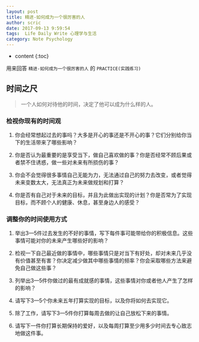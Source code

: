 ```yaml
---
layout: post 
title: 精进-如何成为一个很厉害的人
author: scric  
date: 2017-09-13 9:59:54  
tags:  Life Daily Write 心理学与生活
category: Note Psychology
---
```


* content
{:toc}

用来回答 `精进-如何成为一个很厉害的人` 的 `PRACTICE(实践练习)`




## 时间之尺

> 一个人如何对待他的时间，决定了他可以成为什么样的人。

### 检视你现有的时间观

1.  你会经常想起过去的事吗？大多是开心的事还是不开心的事？它们分别给你当下的生活带来了哪些影响？

>  

2.  你是否认为最重要的是享受当下，做自己喜欢做的事？你是否经常不顾后果或者禁不住诱惑，做一些对未来有所损伤的事？

>  

3.  你会不会觉得很多事情自己无能为力，无法通过自己的努力去改变，或者觉得未来变数太大，无法真正为未来做规划和打算？

>  

4.  你是否有自己对于未来的目标，并且为此做出实现的计划？你是否常为了实现目标，而不顾个人的健康、休息，甚至身边人的感受？

>  

### 调整你的时间使用方式

1.  举出3—5件过去发生的不好的事情，写下每件事可能带给你的积极信息。这些事情可能对你的未来产生哪些好的影响？

>  

2.  检视一下自己最近做的事情中，哪些事情只是对当下有好处，却对未来几乎没有价值甚至有害？你决定减少做其中哪些事情的频率？你会采取哪些方法来避免自己做这些事？

>  

3.  列举出3—5件你做过的最有成就感的事情，这些事情对你或者他人产生了怎样的影响？

>  

4.  请写下3—5个你未来五年打算实现的目标，以及你将如何去实现它。

>  

5.  除了工作，请写下3—5件你打算每周去做的让自己放松下来的事情。

>  

6.  请写下一件你打算长期保持的爱好，以及每周打算至少用多少时间去专心致志地做这件事。

>  

